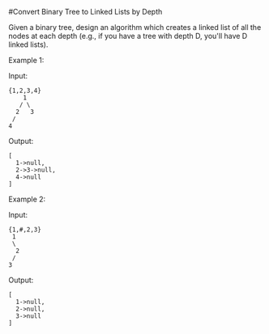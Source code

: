 #Convert Binary Tree to Linked Lists by Depth

Given a binary tree, design an algorithm which creates a linked list of all the nodes at each depth (e.g., if you have a tree with depth D, you'll have D linked lists).

Example 1:

Input:
```
{1,2,3,4}
    1
   / \
  2   3
 /
4
```
Output:
```
[
  1->null,
  2->3->null,
  4->null
]
```
Example 2:

Input:
```
{1,#,2,3}
 1
 \
  2
 /
3
```
Output:
```
[
  1->null,
  2->null,
  3->null
]
```
